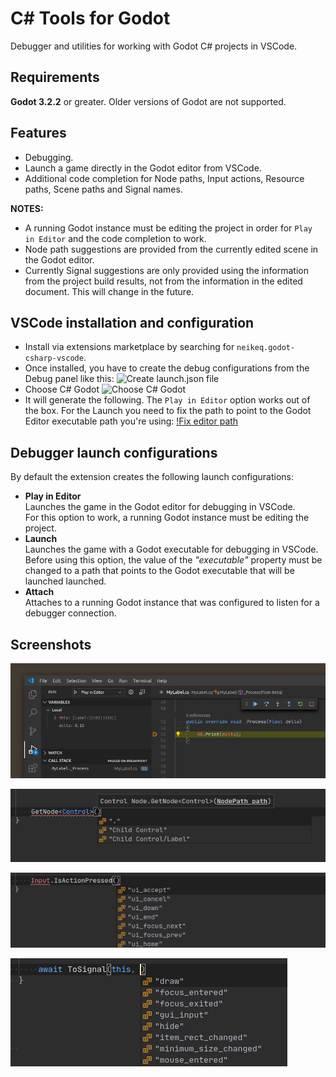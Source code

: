# C# Tools for Godot

Debugger and utilities for working with Godot C# projects in VSCode.

## Requirements

**Godot 3.2.2** or greater. Older versions of Godot are not supported.

## Features

- Debugging.
- Launch a game directly in the Godot editor from VSCode.
- Additional code completion for Node paths, Input actions, Resource paths, Scene paths and Signal names.

**NOTES:**
- A running Godot instance must be editing the project in order for `Play in Editor` and the code completion to work.
- Node path suggestions are provided from the currently edited scene in the Godot editor.
- Currently Signal suggestions are only provided using the information from the project build
results, not from the information in the edited document. This will change in the future.

## VSCode installation and configuration

- Install via extensions marketplace by searching for `neikeq.godot-csharp-vscode`.
- Once installed, you have to create the debug configurations from the Debug panel like this:
![Create launch.json file](https://user-images.githubusercontent.com/7718100/86488909-dc60d680-bd62-11ea-89df-feb4ff9dd0f2.png)
- Choose C# Godot
![Choose C# Godot](https://user-images.githubusercontent.com/7718100/86488910-dcf96d00-bd62-11ea-8d2f-51a9a6f06c07.png)
- It will generate the following. The `Play in Editor` option works out of the box. For the Launch you need to fix the path to point to the Godot Editor executable path you're using:
[!Fix editor path](https://user-images.githubusercontent.com/7718100/86488912-dd920380-bd62-11ea-8b3a-91689dc8e629.png)

## Debugger launch configurations

By default the extension creates the following launch configurations:

- **Play in Editor**\
  Launches the game in the Godot editor for debugging in VSCode.\
  For this option to work, a running Godot instance must be editing the project.
- **Launch**\
  Launches the game with a Godot executable for debugging in VSCode.\
  Before using this option, the value of the _"executable"_ property must be changed
  to a path that points to the Godot executable that will be launched launched.
- **Attach**\
  Attaches to a running Godot instance that was configured to listen for a debugger connection.

## Screenshots

![Debugging](images/debugging.png)

![Nodes code completion](images/codeCompletionNodePaths.png)

![Input actions code completion](images/codeCompletionInputActions.png)

![Signals code completion](images/codeCompletionSignals.png)
